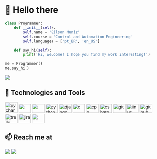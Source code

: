 # 👋 Hello there

``` python
class Programmer:
    def __init__(self):
        self.name = 'Gilson Muniz'
        self.course = 'Control and Automation Engineering'
        self.languages = ['pt_BR', 'en_US']

    def say_hi(self):
        print('Hi, welcome! I hope you find my work interesting!')

me = Programmer()
me.say_hi()
```

<div align="left">
    <img src="https://media.giphy.com/media/qgQUggAC3Pfv687qPC/giphy.gif">
</div>


## 🔧 Technologies and Tools

<div>
    <img alt="pycharm" src="https://resources.jetbrains.com/storage/products/company/brand/logos/PyCharm_icon.svg?_gl=1*scpg7d*_ga*ODk5NTU2OTEuMTYxODYxMTMwMw..*_ga_9J976DJZ68*MTY3MjkyODY1OC4xLjEuMTY3MjkyODY3OS4wLjAuMA..&_ga=2.19777336.1222848869.1672928659-89955691.1618611303" height="36" width="40">
    <img src="https://cdn.jsdelivr.net/gh/devicons/devicon/icons/vscode/vscode-original.svg" height="30" width="40"/>
    <img src="https://cdn.jsdelivr.net/gh/devicons/devicon/icons/visualstudio/visualstudio-plain.svg" height="30" width="40"/>
    <img alt="python" src="https://cdn.jsdelivr.net/gh/devicons/devicon/icons/python/python-original.svg" height="30" width="40"/>
    <img alt="django" src="https://cdn.jsdelivr.net/gh/devicons/devicon/icons/django/django-plain.svg" height="30" width="40"/>
    <img alt="c" src="https://cdn.jsdelivr.net/gh/devicons/devicon/icons/c/c-original.svg" height="30" width="40"/>
    <img alt="cpp" src="https://cdn.jsdelivr.net/gh/devicons/devicon/icons/cplusplus/cplusplus-original.svg" height="30" width="40"/>
    <img alt="csharp" src="https://cdn.jsdelivr.net/gh/devicons/devicon/icons/csharp/csharp-original.svg" height="30" width="40"/>
    <img alt="git" src="https://cdn.jsdelivr.net/gh/devicons/devicon/icons/git/git-original.svg" height="30" width="40"/>
    <img alt="linux" src="https://cdn.jsdelivr.net/gh/devicons/devicon/icons/linux/linux-original.svg" height="30" width="40"/>
    <img alt="github" src="https://cdn.jsdelivr.net/gh/devicons/devicon/icons/github/github-original.svg" height="30" width="40"/>
    <img alt="trello" src="https://cdn.jsdelivr.net/gh/devicons/devicon/icons/trello/trello-plain.svg" height="30" width="40"/>
    <img alt="jira" src="https://cdn.jsdelivr.net/gh/devicons/devicon/icons/jira/jira-original.svg" height="30" width="40"/>
    <img src="https://cdn.jsdelivr.net/gh/devicons/devicon/icons/arduino/arduino-original.svg" height="30" width="40"/>
</div>

## 📫 Reach me at 

<div>
    <a href = "mailto:gilsonj725@gmail.com"><img src="https://img.shields.io/badge/Gmail-D14836?style=for-the-badge&logo=gmail&logoColor=white" target="_blank"></a>
    <a href="https://www.linkedin.com/in/gilsonmuniz" target="_blank"><img src="https://img.shields.io/badge/-LinkedIn-%230077B5?style=for-the-badge&logo=linkedin&logoColor=white" target="_blank"></a>   
</div>
